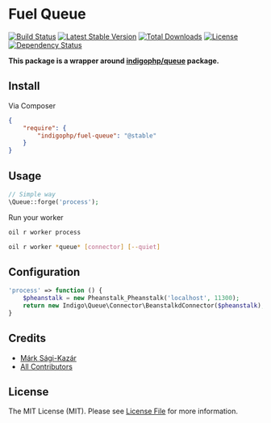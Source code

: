 # Fuel Queue

[![Build Status](https://travis-ci.org/indigophp/fuel-queue.svg?branch=develop)](https://travis-ci.org/indigophp/fuel-queue)
[![Latest Stable Version](https://poser.pugx.org/indigophp/fuel-queue/v/stable.png)](https://packagist.org/packages/indigophp/fuel-queue)
[![Total Downloads](https://poser.pugx.org/indigophp/fuel-queue/downloads.png)](https://packagist.org/packages/indigophp/fuel-queue)
[![License](https://poser.pugx.org/indigophp/fuel-queue/license.png)](https://packagist.org/packages/indigophp/fuel-queue)
[![Dependency Status](http://www.versioneye.com/user/projects/53d02699ead8b3f410000009/badge.svg?style=flat)](http://www.versioneye.com/user/projects/53d02699ead8b3f410000009)

**This package is a wrapper around [indigophp/queue](https://github.com/indigophp/queue) package.**


## Install

Via Composer

``` json
{
    "require": {
        "indigophp/fuel-queue": "@stable"
    }
}
```


## Usage

``` php
// Simple way
\Queue::forge('process');
```

Run your worker

``` bash
oil r worker process
```

``` bash
oil r worker *queue* [connector] [--quiet]
```


## Configuration

``` php
'process' => function () {
    $pheanstalk = new Pheanstalk_Pheanstalk('localhost', 11300);
    return new Indigo\Queue\Connector\BeanstalkdConnector($pheanstalk);
}
```


## Credits

- [Márk Sági-Kazár](https://github.com/sagikazarmark)
- [All Contributors](https://github.com/indigophp/fuel-queue/contributors)


## License

The MIT License (MIT). Please see [License File](https://github.com/indigophp/fuel-queue/blob/develop/LICENSE) for more information.
